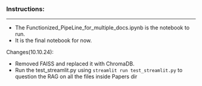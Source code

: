 ### Instructions:

---

- The Functionized_PipeLine_for_multiple_docs.ipynb is the notebook to run.
- It is the final notebook for now.

Changes(10.10.24):
- Removed FAISS and replaced it with ChromaDB.
- Run the test_streamlit.py using `streamlit run test_streamlit.py` to question the RAG on all the files inside Papers dir
